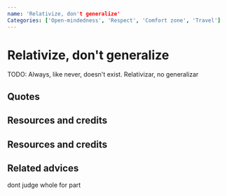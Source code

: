 ```yaml
---
name: 'Relativize, don't generalize'
Categories: ['Open-mindedness', 'Respect', 'Comfort zone', 'Travel']
---
```

# Relativize, don't generalize
TODO: Always, like never, doesn't exist. Relativizar, no generalizar

## Quotes

## Resources and credits

## Resources and credits

## Related advices

dont judge whole for part